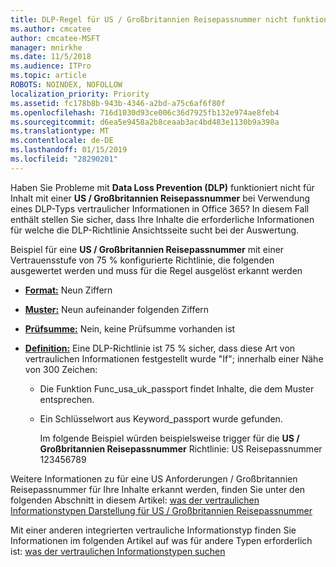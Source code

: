 ```yaml
---
title: DLP-Regel für US / Großbritannien Reisepassnummer nicht funktionsfähig
ms.author: cmcatee
author: cmcatee-MSFT
manager: mnirkhe
ms.date: 11/5/2018
ms.audience: ITPro
ms.topic: article
ROBOTS: NOINDEX, NOFOLLOW
localization_priority: Priority
ms.assetid: fc178b8b-943b-4346-a2bd-a75c6af6f80f
ms.openlocfilehash: 716d1030d93ce006c36d7925fb132e974ae8feb4
ms.sourcegitcommit: d6ea5e9458a2b8ceaab3ac4bd483e1130b9a398a
ms.translationtype: MT
ms.contentlocale: de-DE
ms.lasthandoff: 01/15/2019
ms.locfileid: "28290201"
---
```

Haben Sie Probleme mit **Data Loss Prevention (DLP)** funktioniert nicht für Inhalt mit einer **US / Großbritannien Reisepassnummer** bei Verwendung eines DLP-Typs vertraulicher Informationen in Office 365? In diesem Fall enthält stellen Sie sicher, dass Ihre Inhalte die erforderliche Informationen für welche die DLP-Richtlinie Ansichtsseite sucht bei der Auswertung. 
  
Beispiel für eine **US / Großbritannien Reisepassnummer** mit einer Vertrauensstufe von 75 % konfigurierte Richtlinie, die folgenden ausgewertet werden und muss für die Regel ausgelöst erkannt werden 
  
- **[Format:](https://docs.microsoft.com/en-us/office365/securitycompliance/what-the-sensitive-information-types-look-for#format-77)** Neun Ziffern 
    
- **[Muster:](https://docs.microsoft.com/en-us/office365/securitycompliance/what-the-sensitive-information-types-look-for#pattern-77)** Neun aufeinander folgenden Ziffern 
    
- **[Prüfsumme:](https://docs.microsoft.com/en-us/office365/securitycompliance/what-the-sensitive-information-types-look-for#checksum-76)** Nein, keine Prüfsumme vorhanden ist 
    
- **[Definition:](https://docs.microsoft.com/en-us/office365/securitycompliance/what-the-sensitive-information-types-look-for#definition-77)** Eine DLP-Richtlinie ist 75 % sicher, dass diese Art von vertraulichen Informationen festgestellt wurde "If"; innerhalb einer Nähe von 300 Zeichen: 
    
  - Die Funktion Func_usa_uk_passport findet Inhalte, die dem Muster entsprechen.
    
  - Ein Schlüsselwort aus Keyword_passport wurde gefunden.
    
    Im folgende Beispiel würden beispielsweise trigger für die **US / Großbritannien Reisepassnummer** Richtlinie: US Reisepassnummer 123456789 
    
Weitere Informationen zu für eine US Anforderungen / Großbritannien Reisepassnummer für Ihre Inhalte erkannt werden, finden Sie unter den folgenden Abschnitt in diesem Artikel: [was der vertraulichen Informationstypen Darstellung für US / Großbritannien Reisepassnummer](https://docs.microsoft.com/en-us/office365/securitycompliance/what-the-sensitive-information-types-look-for#us--uk-passport-number)
  
Mit einer anderen integrierten vertrauliche Informationstyp finden Sie Informationen im folgenden Artikel auf was für andere Typen erforderlich ist: [was der vertraulichen Informationstypen suchen](https://docs.microsoft.com/en-us/office365/securitycompliance/what-the-sensitive-information-types-look-for)
  

